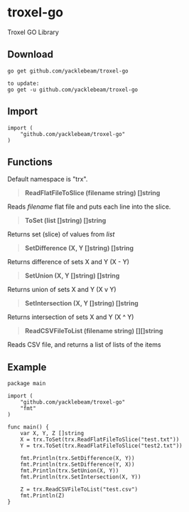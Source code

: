 # troxel-go
Troxel GO Library

## Download

```
go get github.com/yacklebeam/troxel-go

to update:
go get -u github.com/yacklebeam/troxel-go
```

## Import

```
import (
    "github.com/yacklebeam/troxel-go"
)
```

## Functions

Default namespace is "trx".

> **ReadFlatFileToSlice (filename string) []string**

Reads *filename* flat file and puts each line into the slice.

> **ToSet (list []string) []string**

Returns set (slice) of values from *list*

> **SetDifference (X, Y []string) []string**

Returns difference of sets X and Y (X - Y)

> **SetUnion (X, Y []string) []string**

Returns union of sets X and Y (X v Y)

> **SetIntersection (X, Y []string) []string**

Returns intersection of sets X and Y (X ^ Y)

> **ReadCSVFileToList (filename string) [][]string**

Reads CSV file, and returns a list of lists of the items

## Example

```
package main

import (
    "github.com/yacklebeam/troxel-go"
    "fmt"
)

func main() {
    var X, Y, Z []string
    X = trx.ToSet(trx.ReadFlatFileToSlice("test.txt"))
    Y = trx.ToSet(trx.ReadFlatFileToSlice("test2.txt"))
    
    fmt.Println(trx.SetDifference(X, Y))
    fmt.Println(trx.SetDifference(Y, X))
    fmt.Println(trx.SetUnion(X, Y))
    fmt.Println(trx.SetIntersection(X, Y))

    Z = trx.ReadCSVFileToList("test.csv")
    fmt.Println(Z)
}
```